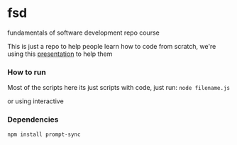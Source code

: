 # fsd
fundamentals of software development repo course

This is just a repo to help people learn how to code from scratch, we're using this [presentation](https://docs.google.com/presentation/d/1ZvSFnE6LlYGgtFmH3HSzeGgSvYm6SlTV-miN5DG64SM/edit#slide=id.p) to help them


### How to run
Most of the scripts here its just scripts with code, just run:
`node filename.js`

or using interactive


### Dependencies
`npm install prompt-sync`
